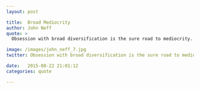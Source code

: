 ```yaml
---
layout: post

title:  Broad Mediocrity
author: John Neff
quote: >
  Obsession with broad diversification is the sure road to mediocrity. 

image: /images/john_neff_7.jpg
twitter: Obsession with broad diversification is the sure road to mediocrity. John Neff http://quotes.stockflare.com/

date:   2015-08-22 21:01:12
categories: quote

---
```


